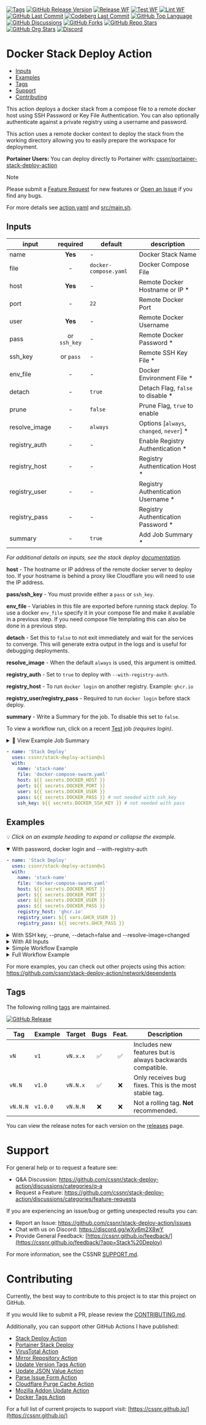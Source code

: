 [![Tags](https://img.shields.io/badge/tags-v1_%7C_v1.2-blue?logo=git&logoColor=white)](https://github.com/cssnr/stack-deploy-action/tags)
[![GitHub Release Version](https://img.shields.io/github/v/release/cssnr/stack-deploy-action?logo=git&logoColor=white&label=latest)](https://github.com/cssnr/stack-deploy-action/releases/latest)
[![Release WF](https://img.shields.io/github/actions/workflow/status/cssnr/stack-deploy-action/release.yaml?logo=github&label=release)](https://github.com/cssnr/stack-deploy-action/actions/workflows/release.yaml)
[![Test WF](https://img.shields.io/github/actions/workflow/status/cssnr/stack-deploy-action/test.yaml?logo=github&label=test)](https://github.com/cssnr/stack-deploy-action/actions/workflows/test.yaml)
[![Lint WF](https://img.shields.io/github/actions/workflow/status/cssnr/stack-deploy-action/lint.yaml?logo=github&label=lint)](https://github.com/cssnr/stack-deploy-action/actions/workflows/lint.yaml)
[![GitHub Last Commit](https://img.shields.io/github/last-commit/cssnr/stack-deploy-action?logo=github&label=updated)](https://github.com/cssnr/stack-deploy-action/graphs/commit-activity)
[![Codeberg Last Commit](https://img.shields.io/gitea/last-commit/cssnr/stack-deploy-action/master?gitea_url=https%3A%2F%2Fcodeberg.org%2F&logo=codeberg&logoColor=white&label=updated)](https://codeberg.org/cssnr/stack-deploy-action)
[![GitHub Top Language](https://img.shields.io/github/languages/top/cssnr/stack-deploy-action?logo=htmx)](https://github.com/cssnr/stack-deploy-action)
[![GitHub Discussions](https://img.shields.io/github/discussions/cssnr/stack-deploy-action)](https://github.com/cssnr/stack-deploy-action/discussions)
[![GitHub Forks](https://img.shields.io/github/forks/cssnr/stack-deploy-action?style=flat&logo=github)](https://github.com/cssnr/stack-deploy-action/forks)
[![GitHub Repo Stars](https://img.shields.io/github/stars/cssnr/stack-deploy-action?style=flat&logo=github)](https://github.com/cssnr/stack-deploy-action/stargazers)
[![GitHub Org Stars](https://img.shields.io/github/stars/cssnr?style=flat&logo=github&label=org%20stars)](https://cssnr.github.io/)
[![Discord](https://img.shields.io/discord/899171661457293343?logo=discord&logoColor=white&label=discord&color=7289da)](https://discord.gg/wXy6m2X8wY)

# Docker Stack Deploy Action

- [Inputs](#Inputs)
- [Examples](#Examples)
- [Tags](#Tags)
- [Support](#Support)
- [Contributing](#Contributing)

This action deploys a docker stack from a compose file to a remote docker host using SSH Password or Key File Authentication.
You can also optionally authenticate against a private registry using a username and password.

This action uses a remote docker context to deploy the stack from the working directory allowing you to easily prepare the workspace for deployment.

**Portainer Users:** You can deploy directly to Portainer with: [cssnr/portainer-stack-deploy-action](https://github.com/cssnr/portainer-stack-deploy-action)

> [!NOTE]  
> Please submit a [Feature Request](https://github.com/cssnr/stack-deploy-action/discussions/categories/feature-requests)
> for new features or [Open an Issue](https://github.com/cssnr/stack-deploy-action/issues) if you find any bugs.

For more details see [action.yaml](action.yaml) and [src/main.sh](src/main.sh).

## Inputs

| input         |   required   | default               | description                               |
| ------------- | :----------: | --------------------- | ----------------------------------------- |
| name          |   **Yes**    | -                     | Docker Stack Name                         |
| file          |      -       | `docker-compose.yaml` | Docker Compose File                       |
| host          |   **Yes**    | -                     | Remote Docker Hostname or IP \*           |
| port          |      -       | `22`                  | Remote Docker Port                        |
| user          |   **Yes**    | -                     | Remote Docker Username                    |
| pass          | or `ssh_key` | -                     | Remote Docker Password \*                 |
| ssh_key       |  or `pass`   | -                     | Remote SSH Key File \*                    |
| env_file      |      -       | -                     | Docker Environment File \*                |
| detach        |      -       | `true`                | Detach Flag, `false` to disable \*        |
| prune         |      -       | `false`               | Prune Flag, `true` to enable              |
| resolve_image |      -       | `always`              | Options [`always`, `changed`, `never`] \* |
| registry_auth |      -       | -                     | Enable Registry Authentication \*         |
| registry_host |      -       | -                     | Registry Authentication Host \*           |
| registry_user |      -       | -                     | Registry Authentication Username \*       |
| registry_pass |      -       | -                     | Registry Authentication Password \*       |
| summary       |      -       | `true`                | Add Job Summary \*                        |

_For additional details on inputs, see the stack deploy
[documentation](https://docs.docker.com/reference/cli/docker/stack/deploy/)._

**host** - The hostname or IP address of the remote docker server to deploy too.
If your hostname is behind a proxy like Cloudflare you will need to use the IP address.

**pass/ssh_key** - You must provide either a `pass` or `ssh_key`.

**env_file** - Variables in this file are exported before running stack deploy.
To use a docker `env_file` specify it in your compose file and make it available in a previous step.
If you need compose file templating this can also be done in a previous step.

**detach** - Set this to `false` to not exit immediately and wait for the services to converge.
This will generate extra output in the logs and is useful for debugging deployments.

**resolve_image** - When the default `always` is used, this argument is omitted.

**registry_auth** - Set to `true` to deploy with `--with-registry-auth`.

**registry_host** - To run `docker login` on another registry. Example: `ghcr.io`

**registry_user/registry_pass** - Required to run `docker login` before stack deploy.

**summary** - Write a Summary for the job. To disable this set to `false`.

To view a workflow run, click on a recent
[Test](https://github.com/cssnr/stack-deploy-action/actions/workflows/test.yaml) job _(requires login)_.

<details><summary>👀 View Example Job Summary</summary>

---

🎉 Stack `test_stack-deploy` Successfully Deployed.

```text
docker stack deploy --detach=false --resolve-image=changed -c docker-compose.yaml test_stack-deploy
```

<details><summary>Results</summary>

```text
Updating service test_stack-deploy_alpine (id: tdk8v42m0rvp9hz4rbfrtszb6)
1/1:
overall progress: 0 out of 1 tasks
overall progress: 1 out of 1 tasks
verify: Waiting 5 seconds to verify that tasks are stable...
verify: Waiting 4 seconds to verify that tasks are stable...
verify: Waiting 3 seconds to verify that tasks are stable...
verify: Waiting 2 seconds to verify that tasks are stable...
verify: Waiting 1 seconds to verify that tasks are stable...
verify: Service tdk8v42m0rvp9hz4rbfrtszb6 converged
```

</details>

---

</details>

```yaml
- name: 'Stack Deploy'
  uses: cssnr/stack-deploy-action@v1
  with:
    name: 'stack-name'
    file: 'docker-compose-swarm.yaml'
    host: ${{ secrets.DOCKER_HOST }}
    port: ${{ secrets.DOCKER_PORT }}
    user: ${{ secrets.DOCKER_USER }}
    pass: ${{ secrets.DOCKER_PASS }} # not needed with ssh_key
    ssh_key: ${{ secrets.DOCKER_SSH_KEY }} # not needed with pass
```

## Examples

💡 _Click on an example heading to expand or collapse the example._

<details open><summary>With password, docker login and --with-registry-auth</summary>

```yaml
- name: 'Stack Deploy'
  uses: cssnr/stack-deploy-action@v1
  with:
    name: 'stack-name'
    file: 'docker-compose-swarm.yaml'
    host: ${{ secrets.DOCKER_HOST }}
    port: ${{ secrets.DOCKER_PORT }}
    user: ${{ secrets.DOCKER_USER }}
    pass: ${{ secrets.DOCKER_PASS }}
    registry_host: 'ghcr.io'
    registry_user: ${{ vars.GHCR_USER }}
    registry_pass: ${{ secrets.GHCR_PASS }}
```

</details>

<details><summary>With SSH key, --prune, --detach=false and --resolve-image=changed</summary>

```yaml
- name: 'Stack Deploy'
  uses: cssnr/stack-deploy-action@v1
  with:
    name: 'stack-name'
    file: 'docker-compose-swarm.yaml'
    host: ${{ secrets.DOCKER_HOST }}
    port: ${{ secrets.DOCKER_PORT }}
    user: ${{ secrets.DOCKER_USER }}
    ssh_key: ${{ secrets.DOCKER_SSH_KEY }}
    detach: false
    prune: true
    resolve_image: 'changed'
```

</details>

<details><summary>With All Inputs</summary>

```yaml
- name: 'Stack Deploy'
  uses: cssnr/stack-deploy-action@v1
  with:
    name: 'stack-name'
    file: 'docker-compose-swarm.yaml'
    host: ${{ secrets.DOCKER_HOST }}
    port: ${{ secrets.DOCKER_PORT }}
    user: ${{ secrets.DOCKER_USER }}
    pass: ${{ secrets.DOCKER_PASS }} # not needed with ssh_key
    ssh_key: ${{ secrets.DOCKER_SSH_KEY }} # not needed with pass
    env_file: 'stack.env'
    detach: true
    prune: false
    resolve_image: 'always'
    registry_auth: true # not needed with registry_pass/registry_user
    registry_host: 'ghcr.io'
    registry_user: ${{ vars.GHCR_USER }}
    registry_pass: ${{ secrets.GHCR_PASS }}
    summary: true
```

</details>

<details><summary>Simple Workflow Example</summary>

```yaml
name: 'Stack Deploy Action'

on:
  push:

jobs:
  deploy:
    name: 'Deploy'
    runs-on: ubuntu-latest
    timeout-minutes: 5

    steps:
      - name: 'Checkout'
        uses: actions/checkout@v4

      - name: 'Stack Deploy'
        uses: cssnr/stack-deploy-action@v1
        with:
          name: 'stack-name'
          file: 'docker-compose-swarm.yaml'
          host: ${{ secrets.DOCKER_HOST }}
          port: ${{ secrets.DOCKER_PORT }}
          user: ${{ secrets.DOCKER_USER }}
          pass: ${{ secrets.DOCKER_PASS }}
```

</details>

<details><summary>Full Workflow Example</summary>

```yaml
name: 'Stack Deploy Action'

on:
  workflow_dispatch:
    inputs:
      tags:
        description: 'Tags: comma,separated'
        required: true
        default: 'latest'

env:
  REGISTRY: 'ghcr.io'

concurrency:
  group: ${{ github.workflow }}
  cancel-in-progress: true

jobs:
  build:
  name: 'Build'
  runs-on: ubuntu-latest
  timeout-minutes: 15
  permissions:
    packages: write

  steps:
    - name: 'Checkout'
      uses: actions/checkout@v4

    - name: 'Setup Buildx'
      uses: docker/setup-buildx-action@v2
      with:
        platforms: 'linux/amd64,linux/arm64'

    - name: 'Docker Login'
      uses: docker/login-action@v3
      with:
        registry: $${{ env.REGISTRY }}
        username: ${{ secrets.GHCR_USER }}
        password: ${{ secrets.GHCR_PASS }}

    - name: 'Generate Tags'
      id: tags
      uses: cssnr/docker-tags-action@v1
      with:
        images: $${{ env.REGISTRY }}/${{ github.repository }}
        tags: ${{ inputs.tags }}

    - name: 'Build and Push'
      uses: docker/build-push-action@v6
      with:
        context: .
        platforms: 'linux/amd64,linux/arm64'
        push: true
        tags: ${{ steps.tags.outputs.tags }}
        labels: ${{ steps.tags.outputs.labels }}

  deploy:
    name: 'Deploy'
    runs-on: ubuntu-latest
    timeout-minutes: 5
    needs: [build]

    steps:
      - name: 'Checkout'
        uses: actions/checkout@v4

      - name: 'Stack Deploy'
        uses: cssnr/stack-deploy-action@v1
        with:
          name: 'stack-name'
          file: 'docker-compose-swarm.yaml'
          host: ${{ secrets.DOCKER_HOST }}
          port: ${{ secrets.DOCKER_PORT }}
          user: ${{ secrets.DOCKER_USER }}
          ssh_key: ${{ secrets.DOCKER_SSH_KEY }}

  cleanup:
    name: 'Cleanup'
    runs-on: ubuntu-latest
    timeout-minutes: 5
    needs: deploy
    permissions:
      contents: read
      packages: write

    steps:
      - name: 'Purge Cache'
        uses: cssnr/cloudflare-purge-cache-action@v2
        with:
          token: ${{ secrets.CLOUDFLARE_API_TOKEN }}
          zones: cssnr.com
```

</details>

For more examples, you can check out other projects using this action:  
https://github.com/cssnr/stack-deploy-action/network/dependents

## Tags

The following rolling [tags](https://github.com/cssnr/stack-deploy-action/tags) are maintained.

[![GitHub Release](https://img.shields.io/github/v/release/cssnr/stack-deploy-action?style=for-the-badge&label=latest%20version)](https://github.com/cssnr/stack-deploy-action/releases/latest)

| Tag      | Example  | Target   | Bugs | Feat. | Description                                               |
| -------- | -------- | -------- | :--: | :---: | --------------------------------------------------------- |
| `vN`     | `v1`     | `vN.x.x` |  ✅  |  ✅   | Includes new features but is always backwards compatible. |
| `vN.N`   | `v1.0`   | `vN.N.x` |  ✅  |  ❌   | Only receives bug fixes. This is the most stable tag.     |
| `vN.N.N` | `v1.0.0` | `vN.N.N` |  ❌  |  ❌   | Not a rolling tag. **Not** recommended.                   |

You can view the release notes for each version on the [releases](https://github.com/cssnr/stack-deploy-action/releases) page.

# Support

For general help or to request a feature see:

- Q&A Discussion: https://github.com/cssnr/stack-deploy-action/discussions/categories/q-a
- Request a Feature: https://github.com/cssnr/stack-deploy-action/discussions/categories/feature-requests

If you are experiencing an issue/bug or getting unexpected results you can:

- Report an Issue: https://github.com/cssnr/stack-deploy-action/issues
- Chat with us on Discord: https://discord.gg/wXy6m2X8wY
- Provide General Feedback: [https://cssnr.github.io/feedback/](https://cssnr.github.io/feedback/?app=Stack%20Deploy)

For more information, see the CSSNR [SUPPORT.md](https://github.com/cssnr/.github/blob/master/.github/SUPPORT.md#support).

# Contributing

Currently, the best way to contribute to this project is to star this project on GitHub.

If you would like to submit a PR, please review the [CONTRIBUTING.md](CONTRIBUTING.md).

Additionally, you can support other GitHub Actions I have published:

- [Stack Deploy Action](https://github.com/cssnr/stack-deploy-action?tab=readme-ov-file#readme)
- [Portainer Stack Deploy](https://github.com/cssnr/portainer-stack-deploy-action?tab=readme-ov-file#readme)
- [VirusTotal Action](https://github.com/cssnr/virustotal-action?tab=readme-ov-file#readme)
- [Mirror Repository Action](https://github.com/cssnr/mirror-repository-action?tab=readme-ov-file#readme)
- [Update Version Tags Action](https://github.com/cssnr/update-version-tags-action?tab=readme-ov-file#readme)
- [Update JSON Value Action](https://github.com/cssnr/update-json-value-action?tab=readme-ov-file#readme)
- [Parse Issue Form Action](https://github.com/cssnr/parse-issue-form-action?tab=readme-ov-file#readme)
- [Cloudflare Purge Cache Action](https://github.com/cssnr/cloudflare-purge-cache-action?tab=readme-ov-file#readme)
- [Mozilla Addon Update Action](https://github.com/cssnr/mozilla-addon-update-action?tab=readme-ov-file#readme)
- [Docker Tags Action](https://github.com/cssnr/docker-tags-action?tab=readme-ov-file#readme)

For a full list of current projects to support visit: [https://cssnr.github.io/](https://cssnr.github.io/)
